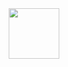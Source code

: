 <div id="header" align="center">
  <img src="https://media.giphy.com/media/YnS7j9pwnECXLMrI4t/giphy.gif" width="100"/>
</div>
